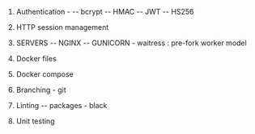 1. Authentication -
-- bcrypt
-- HMAC
-- JWT
-- HS256

2. HTTP session management

3. SERVERS
-- NGINX
-- GUNICORN - waitress : pre-fork worker model


4. Docker files

5. Docker compose

6. Branching - git

7. Linting
-- packages - black

8. Unit testing
